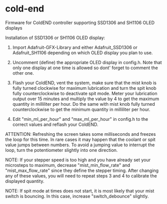 # cold-end
Firmware for ColdEND controller supporting SSD1306 and SH1106 OLED displays

Installation of SSD1306 or SH1106 OLED display:

1) Import Adafruit-GFX-Library and either Adafruit_SSD1306 or Adafruit_SH1106
   depending on which OLED display you plan to use.

2) Uncomment (define) the appropriate OLED display in config.h. Note that only one display
   at one time is allowed so dont' forget to comment the other one.

3) Flash your ColdEND, vent the system, make sure that the mist knob is fully turned clockwise
   for maximum lubrication and turn the spit knob fully counterclockwise to deactivate spit mode.
   Meter your lubrication output over 15 minutes and multiply the value by 4 to get the maximum
   quantity in milliliter per hour. Do the same with mist knob fully turned counterclockwise
   to get the minimum quantity in milliliter per hour.

4) Edit "min_ml_per_hour" and "max_ml_per_hour" in config.h to the correct values and reflash your ColdEND.


ATTENTION: Refreshing the screen takes some milliseconds and freezes the loop for this time.
In rare cases it may happen that the coolant or spit value jumps between numbers.
To avoid a jumping value to interrupt the loop, turn the potentiometer slightly into one direction.

NOTE: If your stepper speed is too high and you have already set your microsteps to maximum,
decrease "mist_min_flow_rate" and "mist_max_flow_rate" since they define the stepper timing.
After changing any of these values, you will need to repeat steps 3 and 4 to calibrate the displayed quantity.

NOTE: If spit mode at times does not start, it is most likely that your mist switch is bouncing.
In this case, increase "switch_debounce" slightly.
